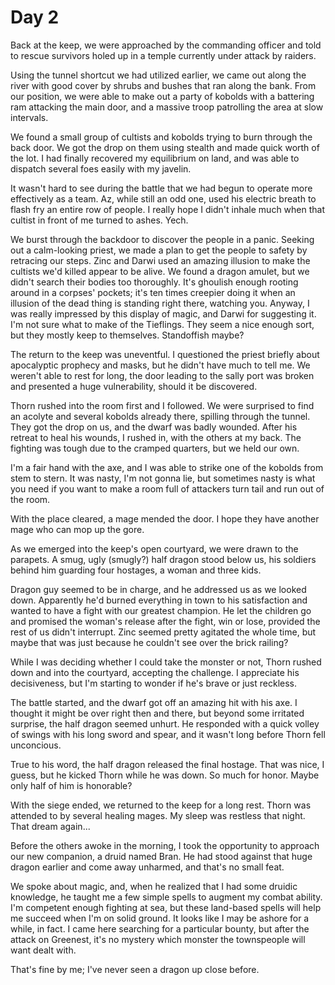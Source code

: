 # Day 2

Back at the keep, we were approached by the commanding officer and told to
rescue survivors holed up in a temple currently under attack by raiders.

Using the tunnel shortcut we had utilized earlier, we came out along the river with good cover by
shrubs and bushes that ran along the bank.  From our position, we were able to make out a party of kobolds with a battering ram attacking the main door, and a massive troop patrolling the area at slow intervals.

We found a small group of cultists and kobolds trying to burn through the back door.  We got the drop on them using stealth and made quick worth of the lot.  I had finally recovered my equilibrium on land, and was able to dispatch several foes easily with my javelin.

It wasn't hard to see during the battle that we had begun to operate more effectively as a team. Az, while still an odd one, used his electric breath to flash fry an entire row of people.  I really hope I didn't inhale much when that cultist in front of me turned to ashes.  Yech.

We burst through the backdoor to discover the people in a panic.  Seeking out a calm-looking priest, we made a plan to get the people to safety by retracing our steps.  Zinc and Darwi used an amazing illusion to make the cultists we'd killed appear to be alive.  We found a dragon amulet, but we didn't search their bodies too thoroughly.  It's ghoulish enough rooting around in a corpses' pockets; it's ten times creepier doing it when an illusion of the dead thing is standing right there, watching you.  Anyway, I was really impressed by this display of magic, and Darwi for suggesting it.  I'm not sure what to make of the Tieflings.  They seem a nice enough sort, but they mostly keep to themselves.  Standoffish maybe?

The return to the keep was uneventful. I questioned the priest briefly about apocalyptic prophecy and masks, but he didn't have much to tell me. We weren't able to rest for long, the door leading to the sally port was broken and presented a huge vulnerability, should it be discovered.

Thorn rushed into the room first and I followed.  We were surprised to find an acolyte and several kobolds already there, spilling through the tunnel.  They got the drop on us, and the dwarf was badly wounded.  After his retreat to heal his wounds, I rushed in, with the others at my back.  The fighting was tough due to the cramped quarters, but we held our own.  

I'm a fair hand with the axe, and I was able to strike one of the kobolds from stem to stern.  It was nasty, I'm not gonna lie, but sometimes nasty is what you need if you want to make a room full of attackers turn tail and run out of the room.

With the place cleared, a mage mended the door.  I hope they have another mage who can mop up the gore.

As we emerged into the keep's open courtyard, we were drawn to the parapets.  A smug, ugly (smugly?) half dragon stood below us, his soldiers behind him guarding four hostages, a woman and three kids.

Dragon guy seemed to be in charge, and he addressed us as we looked down.  Apparently he'd burned everything in town to his satisfaction and wanted to have a fight with our greatest champion.  He let the children go and promised the woman's release after the fight, win or lose, provided the rest of us didn't interrupt. Zinc seemed pretty agitated the whole time, but maybe that was just because he couldn't see over the brick railing?

While I was deciding whether I could take the monster or not, Thorn rushed down and into the courtyard, accepting the challenge.  I appreciate his decisiveness, but I'm starting to wonder if he's brave or just reckless.

The battle started, and the dwarf got off an amazing hit with his axe.  I thought it might be over right then and there, but beyond some irritated surprise, the half dragon seemed unhurt.  He responded with a quick volley of swings with his long sword and spear, and it wasn't long before Thorn fell unconcious.  

True to his word, the half dragon released the final hostage.  That was nice, I guess, but he kicked Thorn while he was down.  So much for honor.  Maybe only half of him is honorable?

With the siege ended, we returned to the keep for a long rest.  Thorn was attended to by several healing mages.  My sleep was restless that night.  That dream again...

Before the others awoke in the morning, I took the opportunity to approach our new companion, a druid named Bran.  He had stood against that huge dragon earlier and come away unharmed, and that's no small feat.

We spoke about magic, and, when he realized that I had some druidic knowledge, he taught me a few simple spells to augment my combat ability.  I'm competent enough fighting at sea, but these land-based spells will help me succeed when I'm on solid ground.  It looks like I may be ashore for a while, in fact.  I came here searching for a particular bounty, but after the attack on Greenest, it's no mystery which monster the townspeople will want dealt with.  

That's fine by me; I've never seen a dragon up close before.
